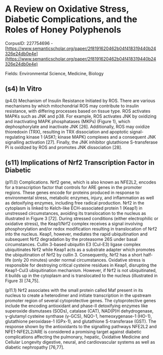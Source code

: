# A Review on Oxidative Stress, Diabetic Complications, and the Roles of Honey Polyphenols

CorpusID: 227754696 - [https://www.semanticscholar.org/paper/2f8191620462b04f418319440b24326e24db0e4e](https://www.semanticscholar.org/paper/2f8191620462b04f418319440b24326e24db0e4e)

Fields: Environmental Science, Medicine, Biology

## (s4) In Vitro
(p4.0) Mechanism of Insulin Resistance Initiated by ROS. There are various mechanisms by which mitochondrial ROS may contribute to insulin resistance, with differing processes based on tissue type. ROS activates MAPKs such as JNK and p38. For example, ROS activates JNK by oxidizing and inactivating MAPK phosphatases (MKPs) (Figure 1), which dephosphorylate and inactivate JNK [26]. Additionally, ROS may oxidize thioredoxin (TRX), resulting in TRX dissociation and apoptotic signal-regulating kinase 1 (ASK1; kinase MAPK) complexes and a consequent JNK signalling activation [27]. Finally, the JNK inhibitor glutathione S-transferase Pi is oxidized by ROS and promotes JNK dissociation [28].
## (s11) Implications of Nrf2 Transcription Factor in Diabetic
(p11.0) Complications. Nrf2 gene, which is also known as NFE2L2, encodes for a transcription factor that controls for ARE genes in the promoter regions. These genes encode for proteins produced in response to environmental stress, metabolic enzymes, injury, and inflammation as well as detoxifying enzymes, including free radical production. Nrf2 in the cytoplasm is linked to Kelch-like ECH-associated protein 1 (Keap1) in unstressed circumstances, avoiding its translocation to the nucleus as illustrated in Figure 3 [72]. During stressed conditions (either electrophilic or oxidative stress), the Keap1/Nrf2 complex receives a signal involving phosphorylation and/or redox modification resulting in translocation of Nrf2 into the nucleus. Keap1, however, mediates the rapid ubiquitination and subsequent Nrf2 degradation by the proteasome 26S under basal circumstances. Cullin 3-based ubiquitin E3 (Cul-E3) ligase complex ubiquitinates Nrf2 while Keap1 acts as a substrate adapter which promotes the ubiquitination of Nrf2 by cullin 3. Consequently, Nrf2 has a short half-life (only 20 minutes) under normal circumstances. Oxidative stress is responsible for destroying critical cysteine residues in Keap1, disrupting the Keap1-Cul3 ubiquitination mechanism. However, if Nrf2 is not ubiquitinated, it builds up in the cytoplasm and is translocated to the nucleus (illustrated in Figure 3) [74,75].

(p11.1) Nrf2 associates with the small protein called Maf present in its nucleus to create a heterodimer and initiate transcription in the upstream promoter region of several cytoprotective genes. The cytoprotective genes include the encoding antioxidant and phase-II detoxifying enzymes like superoxide dismutases (SODs), catalase (CAT), NAD(P)H dehydrogenase, γ-glutamyl cysteine synthase (γ-GCS), NQO-1, hemeoxygenase-1 (HO-1), glutathione peroxidase-1 (GPx-1), and glutathione S-transferase (GST). The response shown by the antioxidants to the signalling pathways NFE2L2 and NFE1-NFE2L2/ARE is considered a promising target against diabetic complications affecting the pulmonary, hepatic,   Oxidative Medicine and Cellular Longevity digestive, neural, and cardiovascular systems as well as diabetic nephropathy [76,77].
